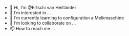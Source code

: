 - 👋 Hi, I’m @Ertschi van Heitländer
- 👀 I’m interested in ...
- 🌱 I’m currently learning to configuration a Melkmaschine 
- 💞️ I’m looking to collaborate on ...
- 📫 How to reach me ...

<!---
ertschi/ertschi is a ✨ special ✨ repository because its `README.md` (this file) appears on your GitHub profile.
You can click the Preview link to take a look at your changes.
--->
